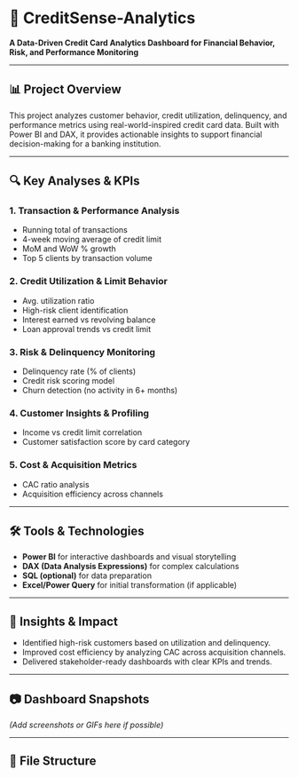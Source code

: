 # 🧾 CreditSense-Analytics

**A Data-Driven Credit Card Analytics Dashboard for Financial Behavior, Risk, and Performance Monitoring**

---

## 📊 Project Overview

This project analyzes customer behavior, credit utilization, delinquency, and performance metrics using real-world-inspired credit card data. Built with Power BI and DAX, it provides actionable insights to support financial decision-making for a banking institution.

---

## 🔍 Key Analyses & KPIs

### 1. **Transaction & Performance Analysis**
- Running total of transactions
- 4-week moving average of credit limit
- MoM and WoW % growth
- Top 5 clients by transaction volume

### 2. **Credit Utilization & Limit Behavior**
- Avg. utilization ratio
- High-risk client identification
- Interest earned vs revolving balance
- Loan approval trends vs credit limit

### 3. **Risk & Delinquency Monitoring**
- Delinquency rate (% of clients)
- Credit risk scoring model
- Churn detection (no activity in 6+ months)

### 4. **Customer Insights & Profiling**
- Income vs credit limit correlation
- Customer satisfaction score by card category

### 5. **Cost & Acquisition Metrics**
- CAC ratio analysis
- Acquisition efficiency across channels

---

## 🛠️ Tools & Technologies

- **Power BI** for interactive dashboards and visual storytelling  
- **DAX (Data Analysis Expressions)** for complex calculations  
- **SQL (optional)** for data preparation  
- **Excel/Power Query** for initial transformation (if applicable)

---

## 📌 Insights & Impact

- Identified high-risk customers based on utilization and delinquency.
- Improved cost efficiency by analyzing CAC across acquisition channels.
- Delivered stakeholder-ready dashboards with clear KPIs and trends.

---

## 📷 Dashboard Snapshots

*(Add screenshots or GIFs here if possible)*

---

## 📁 File Structure
